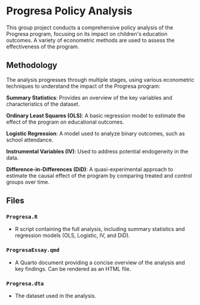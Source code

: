 # Progresa Policy Analysis  

This group project conducts a comprehensive policy analysis of the Progresa program, focusing on its impact on children's education outcomes. A variety of econometric methods are used to assess the effectiveness of the program.

## Methodology

The analysis progresses through multiple stages, using various econometric techniques to understand the impact of the Progresa program:

**Summary Statistics**: Provides an overview of the key variables and characteristics of the dataset.

**Ordinary Least Squares (OLS)**: A basic regression model to estimate the effect of the program on educational outcomes.

**Logistic Regression**: A model used to analyze binary outcomes, such as school attendance.

**Instrumental Variables (IV)**: Used to address potential endogeneity in the data.

**Difference-in-Differences (DiD)**: A quasi-experimental approach to estimate the causal effect of the program by comparing treated and control groups over time.

## Files

### `Progresa.R`
- R script containing the full analysis, including summary statistics and regression models (OLS, Logistic, IV, and DiD).

### `ProgresaEssay.qmd`
- A Quarto document providing a concise overview of the analysis and key findings. Can be rendered as an HTML file.

### `Progresa.dta`
- The dataset used in the analysis.
